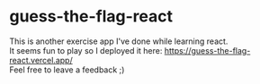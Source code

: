 # guess-the-flag-react
This is another exercise app I've done while learning react.
<br />
It seems fun to play so I deployed it here: https://guess-the-flag-react.vercel.app/
<br />
Feel free to leave a feedback ;)
